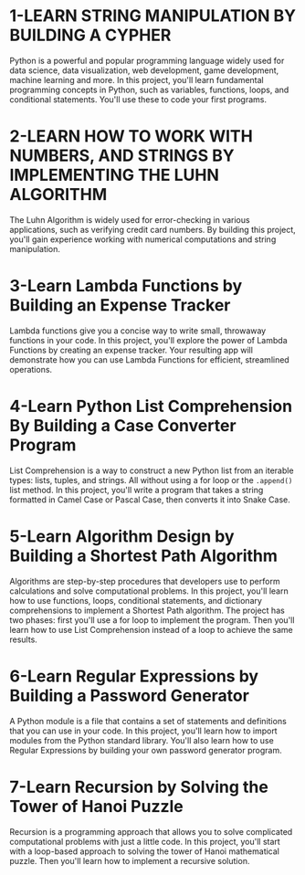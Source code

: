 # 1-LEARN STRING MANIPULATION BY BUILDING A CYPHER
Python is a powerful and popular programming language widely used for data science, data visualization, web development, game development, machine learning and more.
In this project, you'll learn fundamental programming concepts in Python, such as variables, functions, loops, and conditional statements. You'll use these to code your first programs.

# 2-LEARN HOW TO WORK WITH NUMBERS, AND STRINGS BY IMPLEMENTING THE LUHN ALGORITHM
The Luhn Algorithm is widely used for error-checking in various applications, such as verifying credit card numbers.
By building this project, you'll gain experience working with numerical computations and string manipulation.

# 3-Learn Lambda Functions by Building an Expense Tracker
Lambda functions give you a concise way to write small, throwaway functions in your code.
In this project, you'll explore the power of Lambda Functions by creating an expense tracker. Your resulting app will demonstrate how you can use Lambda Functions for efficient, streamlined operations.

# 4-Learn Python List Comprehension By Building a Case Converter Program
List Comprehension is a way to construct a new Python list from an iterable types: lists, tuples, and strings. All without using a for loop or the `.append()` list method.
In this project, you'll write a program that takes a string formatted in Camel Case or Pascal Case, then converts it into Snake Case.

# 5-Learn Algorithm Design by Building a Shortest Path Algorithm
Algorithms are step-by-step procedures that developers use to perform calculations and solve computational problems.
In this project, you'll learn how to use functions, loops, conditional statements, and dictionary comprehensions to implement a Shortest Path algorithm.
The project has two phases: first you'll use a for loop to implement the program. Then you'll learn how to use List Comprehension instead of a loop to achieve the same results.

# 6-Learn Regular Expressions by Building a Password Generator
A Python module is a file that contains a set of statements and definitions that you can use in your code.
In this project, you'll learn how to import modules from the Python standard library. You'll also learn how to use Regular Expressions by building your own password generator program.

# 7-Learn Recursion by Solving the Tower of Hanoi Puzzle
Recursion is a programming approach that allows you to solve complicated computational problems with just a little code.
In this project, you'll start with a loop-based approach to solving the tower of Hanoi mathematical puzzle. Then you'll learn how to implement a recursive solution.
